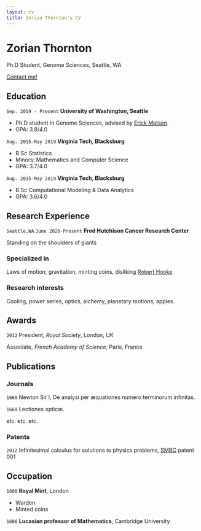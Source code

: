 ```yaml
---
layout: cv
title: Zorian Thornton's CV
---
```

# Zorian Thornton
Ph.D Student, Genome Sciences, Seattle, WA

<div id="webaddress">
<a href="zorian15@uw.edu">Contact me!</a>
</div>


## Education

`Sep. 2019 - Present`
__University of Washington, Seattle__

- Ph.D student in Genome Sciences, advised by [Erick Matsen](https://matsen.fhcrc.org).
- GPA: 3.8/4.0

`Aug. 2015-May 2019`
__Virginia Tech, Blacksburg__

- B.Sc Statistics
- Minors: Mathematics and Computer Science
- GPA: 3.7/4.0

`Aug. 2015-May 2019`
__Virginia Tech, Blacksburg__

- B.Sc Computational Modeling & Data Analytics
- GPA: 3.6/4.0

## Research Experience

`Seattle,WA`
`June 2020-Present`
__Fred Hutchison Cancer Research Center__


Standing on the shoulders of giants

### Specialized in

Laws of motion, gravitation, minting coins, disliking [Robert Hooke](http://en.wikipedia.org/wiki/Robert_Hooke)


### Research interests

Cooling, power series, optics, alchemy, planetary motions, apples.




## Awards

`2012`
President, *Royal Society*, London, UK

Associate, *French Academy of Science*, Paris, France



## Publications

<!-- A list is also available [online](http://scholar.google.co.uk/citations?user=LTOTl0YAAAAJ) -->

### Journals

`1669`
Newton Sir I, De analysi per æquationes numero terminorum infinitas.

`1669`
Lectiones opticæ.

etc. etc. etc.

### Patents

`2012`
Infinitesimal calculus for solutions to physics problems, [SMBC](http://www.techdirt.com/articles/20121011/09312820678/if-patents-had-been-around-time-newton.shtml) patent 001


## Occupation

`1600`
__Royal Mint__, London

- Warden
- Minted coins

`1600`
__Lucasian professor of Mathematics__, Cambridge University



<!-- ### Footer

Last updated: Sept. 2020 -->
